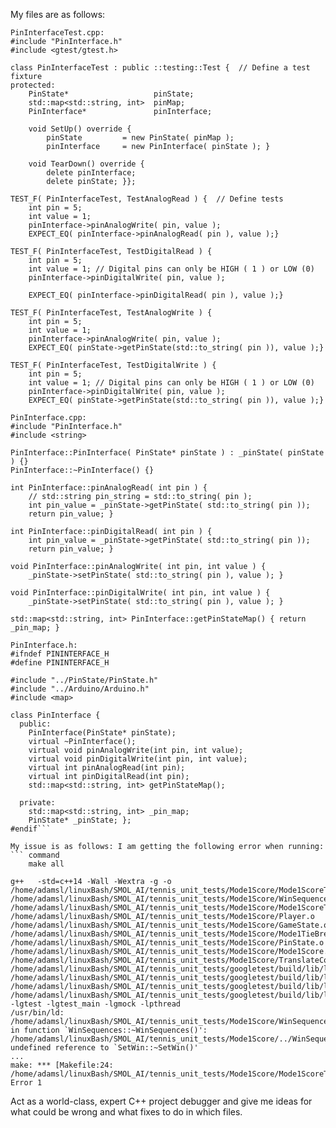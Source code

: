 My files are as follows:
```
PinInterfaceTest.cpp:
#include "PinInterface.h"
#include <gtest/gtest.h>

class PinInterfaceTest : public ::testing::Test {  // Define a test fixture
protected:
    PinState*                   pinState;
    std::map<std::string, int>  pinMap;
    PinInterface*               pinInterface;

    void SetUp() override {
        pinState         = new PinState( pinMap );
        pinInterface     = new PinInterface( pinState ); }

    void TearDown() override {
        delete pinInterface;
        delete pinState; }};

TEST_F( PinInterfaceTest, TestAnalogRead ) {  // Define tests
    int pin = 5;
    int value = 1;
    pinInterface->pinAnalogWrite( pin, value );
    EXPECT_EQ( pinInterface->pinAnalogRead( pin ), value );}

TEST_F( PinInterfaceTest, TestDigitalRead ) {
    int pin = 5;
    int value = 1; // Digital pins can only be HIGH ( 1 ) or LOW (0)
    pinInterface->pinDigitalWrite( pin, value );

    EXPECT_EQ( pinInterface->pinDigitalRead( pin ), value );}

TEST_F( PinInterfaceTest, TestAnalogWrite ) {
    int pin = 5;
    int value = 1;
    pinInterface->pinAnalogWrite( pin, value );
    EXPECT_EQ( pinState->getPinState(std::to_string( pin )), value );}

TEST_F( PinInterfaceTest, TestDigitalWrite ) {
    int pin = 5;
    int value = 1; // Digital pins can only be HIGH ( 1 ) or LOW (0)
    pinInterface->pinDigitalWrite( pin, value );
    EXPECT_EQ( pinState->getPinState(std::to_string( pin )), value );}

PinInterface.cpp:
#include "PinInterface.h"
#include <string>

PinInterface::PinInterface( PinState* pinState ) : _pinState( pinState ) {}
PinInterface::~PinInterface() {}

int PinInterface::pinAnalogRead( int pin ) {
    // std::string pin_string = std::to_string( pin );
    int pin_value = _pinState->getPinState( std::to_string( pin ));
    return pin_value; }

int PinInterface::pinDigitalRead( int pin ) {
    int pin_value = _pinState->getPinState( std::to_string( pin ));
    return pin_value; }

void PinInterface::pinAnalogWrite( int pin, int value ) { 
    _pinState->setPinState( std::to_string( pin ), value ); }

void PinInterface::pinDigitalWrite( int pin, int value ) { 
    _pinState->setPinState( std::to_string( pin ), value ); }

std::map<std::string, int> PinInterface::getPinStateMap() { return _pin_map; }

PinInterface.h:
#ifndef PININTERFACE_H
#define PININTERFACE_H

#include "../PinState/PinState.h"
#include "../Arduino/Arduino.h"
#include <map>

class PinInterface {
  public:
    PinInterface(PinState* pinState);
    virtual ~PinInterface();
    virtual void pinAnalogWrite(int pin, int value);
    virtual void pinDigitalWrite(int pin, int value);
    virtual int pinAnalogRead(int pin);
    virtual int pinDigitalRead(int pin);
    std::map<std::string, int> getPinStateMap();

  private:
    std::map<std::string, int> _pin_map;
    PinState* _pinState; };
#endif```

My issue is as follows: I am getting the following error when running:
``` command
    make all
```

``` error
g++   -std=c++14 -Wall -Wextra -g -o /home/adamsl/linuxBash/SMOL_AI/tennis_unit_tests/Mode1Score/Mode1ScoreTest /home/adamsl/linuxBash/SMOL_AI/tennis_unit_tests/Mode1Score/WinSequences.o /home/adamsl/linuxBash/SMOL_AI/tennis_unit_tests/Mode1Score/Mode1ScoreTest.o /home/adamsl/linuxBash/SMOL_AI/tennis_unit_tests/Mode1Score/Player.o /home/adamsl/linuxBash/SMOL_AI/tennis_unit_tests/Mode1Score/GameState.o /home/adamsl/linuxBash/SMOL_AI/tennis_unit_tests/Mode1Score/Mode1TieBreaker.o /home/adamsl/linuxBash/SMOL_AI/tennis_unit_tests/Mode1Score/PinState.o /home/adamsl/linuxBash/SMOL_AI/tennis_unit_tests/Mode1Score/Mode1Score.o /home/adamsl/linuxBash/SMOL_AI/tennis_unit_tests/Mode1Score/TranslateConstant.o /home/adamsl/linuxBash/SMOL_AI/tennis_unit_tests/googletest/build/lib/libgtest.a /home/adamsl/linuxBash/SMOL_AI/tennis_unit_tests/googletest/build/lib/libgtest_main.a /home/adamsl/linuxBash/SMOL_AI/tennis_unit_tests/googletest/build/lib/libgmock.a /home/adamsl/linuxBash/SMOL_AI/tennis_unit_tests/googletest/build/lib/libgmock_main.a -lgtest -lgtest_main -lgmock -lpthread
/usr/bin/ld: /home/adamsl/linuxBash/SMOL_AI/tennis_unit_tests/Mode1Score/WinSequences.o: in function `WinSequences::~WinSequences()':
/home/adamsl/linuxBash/SMOL_AI/tennis_unit_tests/Mode1Score/../WinSequences/WinSequences.cpp:4: undefined reference to `SetWin::~SetWin()'
...
make: *** [Makefile:24: /home/adamsl/linuxBash/SMOL_AI/tennis_unit_tests/Mode1Score/Mode1ScoreTest] Error 1
```

Act as a world-class, expert C++ project debugger and give me ideas for what could be wrong and what fixes to do in which files.